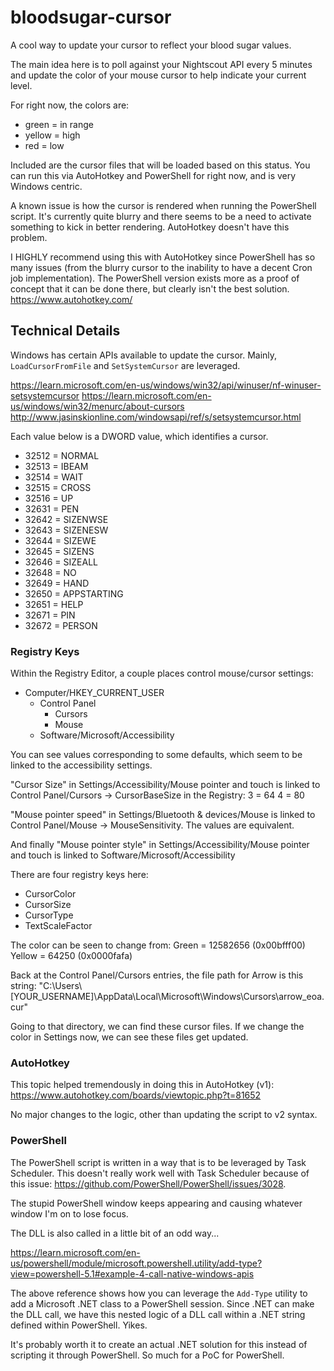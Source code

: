 # bloodsugar-cursor

A cool way to update your cursor to reflect your blood sugar values.

The main idea here is to poll against your Nightscout API every 5 minutes and update the color of your mouse cursor to help indicate your current level.

For right now, the colors are:

- green = in range
- yellow = high
- red = low

Included are the cursor files that will be loaded based on this status.
You can run this via AutoHotkey and PowerShell for right now, and is very Windows centric.

A known issue is how the cursor is rendered when running the PowerShell script. It's currently quite blurry and there seems to be a need to activate something to kick in better rendering. AutoHotkey doesn't have this problem.

I HIGHLY recommend using this with AutoHotkey since PowerShell has so many issues (from the blurry cursor to the inability to have a decent Cron job implementation). The PowerShell version exists more as a proof of concept that it can be done there, but clearly isn't the best solution.
<https://www.autohotkey.com/>

## Technical Details

Windows has certain APIs available to update the cursor. Mainly, `LoadCursorFromFile` and `SetSystemCursor` are leveraged.

<https://learn.microsoft.com/en-us/windows/win32/api/winuser/nf-winuser-setsystemcursor>
<https://learn.microsoft.com/en-us/windows/win32/menurc/about-cursors>
<http://www.jasinskionline.com/windowsapi/ref/s/setsystemcursor.html>

Each value below is a DWORD value, which identifies a cursor.

- 32512 = NORMAL
- 32513 = IBEAM
- 32514 = WAIT
- 32515 = CROSS
- 32516 = UP
- 32631 = PEN
- 32642 = SIZENWSE
- 32643 = SIZENESW
- 32644 = SIZEWE
- 32645 = SIZENS
- 32646 = SIZEALL
- 32648 = NO
- 32649 = HAND
- 32650 = APPSTARTING
- 32651 = HELP
- 32671 = PIN
- 32672 = PERSON

### Registry Keys

Within the Registry Editor, a couple places control mouse/cursor settings:

- Computer/HKEY_CURRENT_USER
  - Control Panel
    - Cursors
    - Mouse
  - Software/Microsoft/Accessibility

You can see values corresponding to some defaults, which seem to be linked to the
accessibility settings.

"Cursor Size" in Settings/Accessibility/Mouse pointer and touch is linked to
Control Panel/Cursors -> CursorBaseSize in the Registry:
3 = 64
4 = 80

"Mouse pointer speed" in Settings/Bluetooth & devices/Mouse is linked to
Control Panel/Mouse -> MouseSensitivity. The values are equivalent.

And finally "Mouse pointer style" in Settings/Accessibility/Mouse pointer and touch is linked to
Software/Microsoft/Accessibility

There are four registry keys here:

- CursorColor
- CursorSize
- CursorType
- TextScaleFactor

The color can be seen to change from:
Green = 12582656 (0x00bfff00)
Yellow = 64250      (0x0000fafa)

Back at the Control Panel/Cursors entries, the file path for Arrow is this string:
"C:\\Users\\[YOUR_USERNAME]\\AppData\\Local\\Microsoft\\Windows\\Cursors\\arrow_eoa.cur"

Going to that directory, we can find these cursor files. If we change the color in Settings now, we can see these files get updated.

### AutoHotkey

This topic helped tremendously in doing this in AutoHotkey (v1):
<https://www.autohotkey.com/boards/viewtopic.php?t=81652>

No major changes to the logic, other than updating the script to v2 syntax.

### PowerShell

The PowerShell script is written in a way that is to be leveraged by Task Scheduler.
This doesn't really work well with Task Scheduler because of this issue: <https://github.com/PowerShell/PowerShell/issues/3028>.

The stupid PowerShell window keeps appearing and causing whatever window I'm on to lose focus.

The DLL is also called in a little bit of an odd way...

<https://learn.microsoft.com/en-us/powershell/module/microsoft.powershell.utility/add-type?view=powershell-5.1#example-4-call-native-windows-apis>

The above reference shows how you can leverage the `Add-Type` utility to add a Microsoft .NET class to a PowerShell session.
Since .NET can make the DLL call, we have this nested logic of a DLL call within a .NET string defined within PowerShell. Yikes.

It's probably worth it to create an actual .NET solution for this instead of scripting it through PowerShell. So much for a PoC for PowerShell.

